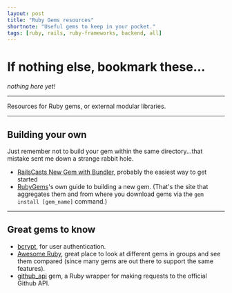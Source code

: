 ```yaml
---
layout: post
title: "Ruby Gems resources"
shortnote: "Useful gems to keep in your pocket."
tags: [ruby, rails, ruby-frameworks, backend, all]
---
```


# If nothing else, bookmark these...
*nothing here yet!*

<hr>

Resources for Ruby gems, or external modular libraries.

<hr>

## Building your own
Just remember not to build your gem within the same directory...that mistake sent me down a strange rabbit hole.

* [RailsCasts New Gem with Bundler](http://railscasts.com/episodes/245-new-gem-with-bundler), probably the easiest way to get started
* [RubyGems](http://guides.rubygems.org/rubygems-basics/)'s own guide to building a new gem. (That's the site that aggregates them and from where you download gems via the `gem install [gem_name]` command.)

<hr>

## Great gems to know
* [bcrypt](https://github.com/codahale/bcrypt-ruby), for user authentication.
* [Awesome Ruby](https://ruby.libhunt.com/), great place to look at different gems in groups and see
them compared (since many gems are out there to support the same features).
* [github_api](https://github.com/piotrmurach/github) gem, a Ruby wrapper for making requests to the official Github API.
